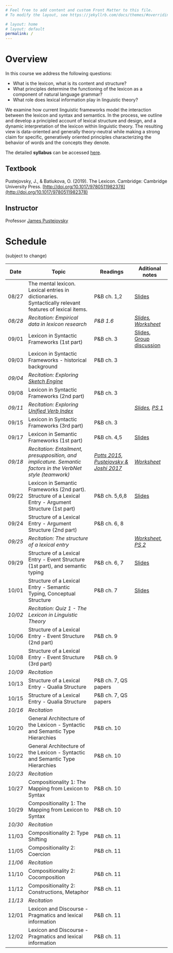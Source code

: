 ```yaml
---
# Feel free to add content and custom Front Matter to this file.
# To modify the layout, see https://jekyllrb.com/docs/themes/#overriding-theme-defaults

# layout: home
# layout: default
permalink: /
---
```


# Overview
In this course we address the following questions: 
  * What is the lexicon, what is its content and structure? 
  * What principles determine the functioning of the lexicon as a component of natural language grammar? 
  * What role does lexical information play in linguistic theory? 

We examine how current linguistic frameworks model the interaction between the lexicon and syntax and semantics. In the process, we outline and develop a principled account of lexical structure and design, and a dynamic interpretation of the lexicon within linguistic theory. The resulting view is data-oriented and generally theory-neutral while making a strong claim for specific, generatively oriented principles characterizing the behavior of words and the concepts they denote. 

The detailed **syllabus** can be accessed [here](https://brandeis.box.com/s/551n3o6xtn74ddla3xon3qet57cah933).

## Textbook
Pustejovsky, J., & Batiukova, O. (2019). The Lexicon. Cambridge: Cambridge University Press. [http://doi.org/10.1017/9780511982378](http://doi.org/10.1017/9780511982378)

## Instructor
Professor [James Pustejovsky](mailto:jamesp@brandeis.edu)

# Schedule
(subject to change)

**Date** | **Topic** | **Readings** | **Aditional notes**
-------- | --------- | ------------ | ------------------- 
08/27 | The mental lexicon. Lexical entries in dictionaries. Syntactically relevant features of lexical items. | P&B ch. 1,2 | [Slides](https://brandeis.box.com/s/6mnhejmgal0u3kygtaoxanapbioszcde)
*08/28* | *Recitation: Empirical data in lexicon research* | *P&B 1.6* | *[Slides](https://brandeis.box.com/s/syhu9c3z7vxkb0n5gzi66425td9s1xsh), [Worksheet](https://docs.google.com/document/d/1vFbrCCpRZ4KV9iBO0GW2L9hJhyBtkunEA9vu0lqEMt4/edit#)*
09/01 | Lexicon in Syntactic Frameworks (1st part) | P&B ch. 3 | [Slides](https://brandeis.box.com/s/0vch4buo5p7yzweji2afc26763tqkjl8), [Group discussion](https://docs.google.com/document/d/1Ot3dWajlfH9-2-xfWBbwf5Bnwn5tlNcU6VLC9aIDKBs/edit)
09/03 | Lexicon in Syntactic Frameworks - historical background | P&B ch. 3 |
*09/04* | *Recitation: Exploring [Sketch Engine](https://www.sketchengine.eu/)* | |
09/08 | Lexicon in Syntactic Frameworks (2nd part) | P&B ch. 3 |
*09/11* | *Recitation: Exploring [Unified Verb Index](https://uvi.colorado.edu/uvi_search)* | | *[Slides](https://brandeis.box.com/s/0t165visgr9axypuebb3vhtyrfdhp7ad), [PS 1](https://docs.google.com/document/d/18MGhXRHWBgnZTJQtbnAYr7poOAGJQ45VxAfoOBwPgo8/edit)*
09/15 | Lexicon in Syntactic Frameworks (3rd part) | P&B ch. 3 |
09/17 | Lexicon in Semantic Frameworks (1st part) | P&B ch. 4,5 | [Slides](https://brandeis.box.com/s/xyzyl67uvba0cu3kug9exdp3kr6eidex)
*09/18* | *Recitation: Entailment, presupposition, and implicature. Semantic factors in the VerbNet style (teamwork)* | *[Potts 2015](https://brandeis.box.com/s/n6vpo4vhi1goc5ic9atnqwhia5vmu3fz), [Pustejovsky & Joshi 2017](https://brandeis.box.com/s/lnmeu9f0e644sbxd01jvdomoibk89r4e)* | *[Worksheet](https://docs.google.com/document/d/17SEvv4aESdcGQcsxrU-_tDXDFUViBxksM5RPjjMEcs4/edit?usp=sharing)*
09/22 | Lexicon in Semantic Frameworks (2nd part). Structure of a Lexical Entry  - Argument Structure (1st part) | P&B ch. 5,6,8 | [Slides](https://brandeis.box.com/s/4c036kjff65j5rfk7cb27bqylxftsaus)
09/24 | Structure of a Lexical Entry - Argument Structure (2nd part) | P&B ch. 6, 8 |
*09/25* | *Recitation: The structure of a lexical entry* | | *[Worksheet](https://docs.google.com/document/d/12uuEb6YRLFqJ1qW37rnO3bKC_pMnVjP8jnKTrT1uvfI/edit?usp=sharing), [PS 2](https://docs.google.com/document/d/1_UngMAJkqNIiUjZSqGHAWIiecWFzoxkHcTL2pReYWdI/edit?usp=sharing)*
09/29 | Structure of a Lexical Entry - Event Structure (1st part), and semantic typing | P&B ch. 6, 7 | [Slides](http://jamespusto.com/wp-content/uploads/2018/08/ESSLLI-2018-Slides-Lecture1-a.pdf)
10/01 | Structure of a Lexical Entry - Semantic Typing, Conceptual Structure | P&B ch. 7 | [Slides](https://brandeis.box.com/s/6f6axeaxt881yvrrzuub28ouas451zgp)
*10/02* | *Recitation: Quiz 1 - The Lexicon in Linguistic Theory* | |
10/06 | Structure of a Lexical Entry - Event Structure (2nd part) | P&B ch. 9 |
10/08 | Structure of a Lexical Entry - Event Structure (3rd part) | P&B ch. 9 |
*10/09* | *Recitation* | |
10/13 | Structure of a Lexical Entry - Qualia Structure | P&B ch. 7, QS papers |
10/15 | Structure of a Lexical Entry - Qualia Structure | P&B ch. 7, QS papers |
*10/16* | *Recitation* | |
10/20 | General Architecture of the Lexicon - Syntactic and Semantic Type Hierarchies | P&B ch. 10 |
10/22 | General Architecture of the Lexicon - Syntactic and Semantic Type Hierarchies | P&B ch. 10 |
*10/23* | *Recitation* | |
10/27 | Compositionality 1: The Mapping from Lexicon to Syntax | P&B ch. 10 |
10/29 | Compositionality 1: The Mapping from Lexicon to Syntax | P&B ch. 10 |
*10/30* | *Recitation* | |
11/03 | Compositionality 2:  Type Shifting | P&B ch. 11 |
11/05 | Compositionality 2: Coercion  | P&B ch. 11 |
*11/06* | *Recitation* | |
11/10 | Compositionality 2: Cocomposition | P&B ch. 11 |
11/12 | Compositionality 2: Constructions, Metaphor | P&B ch. 11 |
*11/13* | *Recitation* | |
12/01 | Lexicon and Discourse - Pragmatics and lexical information | P&B ch. 11 |
12/02 | Lexicon and Discourse - Pragmatics and lexical information | P&B ch. 11 |
